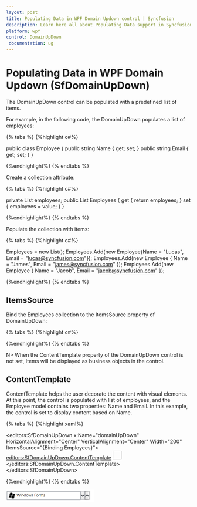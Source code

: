 ```yaml
---
layout: post
title: Populating Data in WPF Domain Updown control | Syncfusion
description: Learn here all about Populating Data support in Syncfusion WPF Domain Updown (SfDomainUpDown) control and more.
platform: wpf
control: DomainUpDown
 documentation: ug
---
```


# Populating Data in WPF Domain Updown (SfDomainUpDown)

The DomainUpDown control can be populated with a predefined list of items. 

For example, in the following code, the DomainUpDown populates a list of employees:

{% tabs %}
{%highlight c#%}

public class Employee
{
    public string Name { get; set; }
    public string Email { get; set; }
}

{%endhighlight%}
{% endtabs %}

Create a collection attribute:

{% tabs %}
{%highlight c#%}

private List<Employee> employees;
public List<Employee> Employees
{
    get { return employees; }
    set { employees = value; }
}

{%endhighlight%}
{% endtabs %}

Populate the collection with items:

{% tabs %}
{%highlight c#%}

Employees = new List<Employee>();
Employees.Add(new Employee{Name = "Lucas", Email = "lucas@syncfusion.com"});
Employees.Add(new Employee { Name = "James", Email = "james@syncfusion.com" });
Employees.Add(new Employee { Name = "Jacob", Email = "jacob@syncfusion.com" });

{%endhighlight%}
{% endtabs %}

## ItemsSource

Bind the Employees collection to the ItemsSource property of DomainUpDown:

{% tabs %}
{%highlight c#%}

<Page xmlns:editors="clr-namespace:Syncfusion.Windows.Controls.Input;assembly=Syncfusion.SfInput.Wpf">
<Grid>
<editors:SfDomainUpDown x:Name="domainUpDown"
                       HorizontalAlignment="Center"
                       VerticalAlignment="Center"
                       Width="200"
                      ItemsSource="{Binding Employees}" >           
</editors:SfDomainUpDown>
</Grid>
</Page>

{%endhighlight%}
{% endtabs %}

N> When the ContentTemplate property of the DomainUpDown control is not set, Items will be displayed as business objects in the control.

## ContentTemplate

ContentTemplate helps the user decorate the content with visual elements. At this point, the control is populated with list of employees, and the Employee model contains two properties: Name and Email. In this example, the control is set to display content based on Name.

{% tabs %}
{%highlight xaml%}

<editors:SfDomainUpDown x:Name="domainUpDown"
                       HorizontalAlignment="Center"
                       VerticalAlignment="Center"
                       Width="200"
                      ItemsSource="{Binding Employees}">
<editors:SfDomainUpDown.ContentTemplate>
<DataTemplate>
<StackPanel Orientation="Horizontal">
<Image Height="24" Width="24" Source="Image.png"/>
<TextBlock Text="{Binding Name}"/>
</StackPanel>
</DataTemplate>
</editors:SfDomainUpDown.ContentTemplate>
</editors:SfDomainUpDown>

{%endhighlight%}
{% endtabs %}

![Populating-Data_img1](Populating-Data_images/Populating-Data_img1.png)
